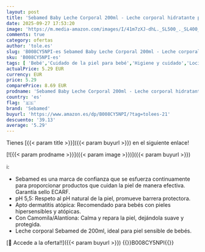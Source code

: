 ```yaml
---
layout: post
title: 'Sebamed Baby Leche Corporal 200ml - Leche corporal hidratante para la piel sensible y delicada del bebé  indicada para uso diario'
date: 2025-09-27 17:53:20
image: 'https://m.media-amazon.com/images/I/41m7zXJ-dhL._SL500_._SL400_.jpg'
comments: true
category: ofertas
author: 'tole.es'
slug: 'B008CY5NPI-es Sebamed Baby Leche Corporal 200ml - Leche corporal...'
sku: 'B008CY5NPI-es'
tags: [ 'Bebé','Cuidado de la piel para bebé','Higiene y cuidado','Lociones para la piel de bebé','bebé','sebamed','🇪🇸', ]
actualPrice: 5.29 EUR
currency: EUR
price: 5.29
comparePrice: 8.69 EUR
prodname: 'Sebamed Baby Leche Corporal 200ml - Leche corporal hidratante para la piel sensible y delicada del bebé  indicada para uso diario'
country: 'es'
flag: '🇪🇸'
brand: 'Sebamed'
buyurl: 'https://www.amazon.es/dp/B008CY5NPI/?tag=tolees-21'
descuento: '39.13'
average: '5.29'
---
```


Tienes [{{< param title >}}]({{< param buyurl >}}) en el siguiente enlace!

[![{{< param prodname >}}]({{< param image >}})]({{< param buyurl >}})

ℹ️:

- Sebamed es una marca de confianza que se esfuerza continuamente para proporcionar productos que cuidan la piel de manera efectiva. Garantía sello ECARF.
- pH 5,5: Respeto al pH natural de la piel, promueve barrera protectora.
- Apto dermatitis atópica: Recomendado para bebés con pieles hipersensibles y atópicas.
- Con Camomila/Alantíona: Calma y repara la piel, dejándola suave y protegida.
- Leche corporal Sebamed de 200ml, ideal para piel sensible de bebés.

[🛒 Accede a la oferta!!]({{< param buyurl >}})
{{<world>}}B008CY5NPI{{</world>}}
